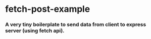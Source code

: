 # fetch-post-example

### A very tiny boilerplate to send data from client to express server (using fetch api).  
